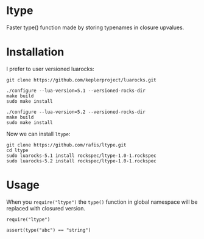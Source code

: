 ltype
=====

Faster type() function made by storing typenames in closure upvalues.

Installation
============

I prefer to user versioned luarocks:

    git clone https://github.com/keplerproject/luarocks.git

    ./configure --lua-version=5.1 --versioned-rocks-dir
    make build
    sudo make install

    ./configure --lua-version=5.2 --versioned-rocks-dir
    make build
    sudo make install

Now we can install `ltype`:

    git clone https://github.com/rafis/ltype.git
    cd ltype
    sudo luarocks-5.1 install rockspec/ltype-1.0-1.rockspec
    sudo luarocks-5.2 install rockspec/ltype-1.0-1.rockspec

Usage
=====

When you `require("ltype")` the `type()` function in global namespace will be replaced with closured version.

    require("ltype")

    assert(type("abc") == "string")



